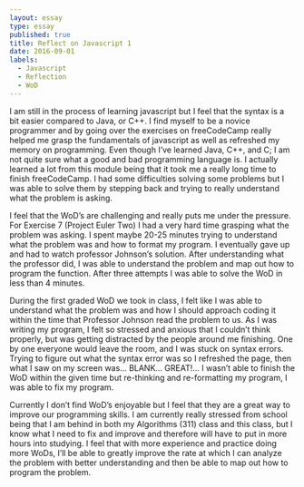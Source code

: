 ```yaml
---
layout: essay
type: essay
published: true
title: Reflect on Javascript 1
date: 2016-09-01
labels:
  - Javascript
  - Reflection
  - WoD
---
```


I am still in the process of learning javascript but I feel that the syntax is a bit easier compared to Java, or C++.  I find myself to be a novice programmer and by going over the exercises on freeCodeCamp really helped me grasp the fundamentals of javascript as well as refreshed my memory on programming.  Even though I’ve learned Java, C++, and C; I am not quite sure what a good and bad programming language is.  I actually learned a lot from this module being that it took me a really long time to finish freeCodeCamp.  I had some difficulties solving some problems but I was able to solve them by stepping back and trying to really understand what the problem is asking. 

I feel that the WoD’s are challenging and really puts me under the pressure. For Exercise 7 (Project Euler Two) I had a very hard time grasping what the problem was asking.  I spent maybe 20-25 minutes trying to understand what the problem was and how to format my program.  I eventually gave up and had to watch professor Johnson’s solution.  After understanding what the professor did, I was able to understand the problem and map out how to program the function.  After three attempts I was able to solve the WoD in less than 4 minutes.

During the first graded WoD we took in class, I felt like I was able to understand what the problem was and how I should approach coding it within the time that Professor Johnson read the problem to us.  As I was writing my program, I felt so stressed and anxious that I couldn’t think properly, but was getting distracted by the people around me finishing. One by one everyone would leave the room, and I was stuck on syntax errors. Trying to figure out what the syntax error was so I refreshed the page, then what I saw on my screen was… BLANK… GREAT!... I wasn’t able to finish the WoD within the given time but re-thinking and re-formatting my program, I was able to fix my program.  

Currently I don’t find WoD’s enjoyable but I feel that they are a great way to improve our programming skills. I am currently really stressed from school being that I am behind in both my Algorithms (311) class and this class, but I know what I need to fix and improve and therefore will have to put in more hours into studying.  I feel that with more experience and practice doing more WoDs, I’ll be able to greatly improve the rate at which I can analyze the problem with better understanding and then be able to map out how to program the problem.

